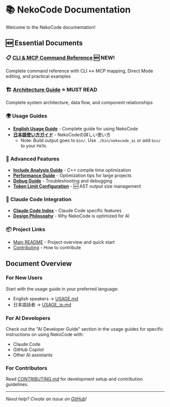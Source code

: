 # 📚 NekoCode Documentation

Welcome to the NekoCode documentation!

## 🆕 Essential Documents

### 📋 **[CLI & MCP Command Reference](CLI_MCP_REFERENCE.md)** 🆕 NEW!
Complete command reference with CLI ↔️ MCP mapping, Direct Mode editing, and practical examples

### 🏗️ **[Architecture Guide](ARCHITECTURE.md)** ⭐ MUST READ
Complete system architecture, data flow, and component relationships

### 🌍 Usage Guides
- [**English Usage Guide**](USAGE.md) - Complete guide for using NekoCode
- [**日本語使い方ガイド**](USAGE_jp.md) - NekoCodeの詳しい使い方
  - Note: Build output goes to `bin/`. Use `./bin/nekocode_ai` or add `bin/` to your `PATH`.

### 🚀 Advanced Features
- [**Include Analysis Guide**](INCLUDE_ANALYSIS_GUIDE.md) - C++ compile time optimization 
- [**Performance Guide**](PERFORMANCE_GUIDE.md) - Optimization tips for large projects
- [**Debug Guide**](DEBUG_GUIDE.md) - Troubleshooting and debugging
- [**Token Limit Configuration**](TOKEN_LIMIT_CONFIGURATION.md) - 🆕 AST output size management

### 🤖 Claude Code Integration
- [**Claude Code Index**](claude-code/INDEX.md) - Claude Code specific features
- [**Design Philosophy**](claude-code/DESIGN_PHILOSOPHY.md) - Why NekoCode is optimized for AI

### 📦 Project Links
- [Main README](../README.md) - Project overview and quick start
- [Contributing](../CONTRIBUTING.md) - How to contribute

## Document Overview

### For New Users
Start with the usage guide in your preferred language:
- English speakers → [USAGE.md](USAGE.md)
- 日本語話者 → [USAGE_jp.md](USAGE_jp.md)

### For AI Developers
Check out the "AI Developer Guide" section in the usage guides for specific instructions on using NekoCode with:
- Claude Code
- GitHub Copilot
- Other AI assistants

### For Contributors
Read [CONTRIBUTING.md](../CONTRIBUTING.md) for development setup and contribution guidelines.

---

*Need help? Create an issue on [GitHub](https://github.com/moe-charm/nekocode/issues)!*
